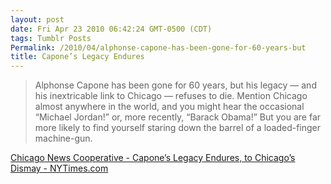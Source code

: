 ```yaml
---
layout: post
date: Fri Apr 23 2010 06:42:24 GMT-0500 (CDT)
tags: Tumblr Posts
Permalink: /2010/04/alphonse-capone-has-been-gone-for-60-years-but
title: Capone’s Legacy Endures
---
```


> Alphonse Capone has been gone for 60 years, but his legacy — and his inextricable link to Chicago — refuses to die. Mention Chicago almost anywhere in the world, and you might hear the occasional “Michael Jordan!” or, more recently, “Barack Obama!” But you are far more likely to find yourself staring down the barrel of a loaded-finger machine-gun.

[Chicago News Cooperative - Capone’s Legacy Endures, to Chicago’s Dismay - NYTimes.com](http://www.nytimes.com/2010/04/23/us/23cnccapone.html?partner=rss&emc=rss)
